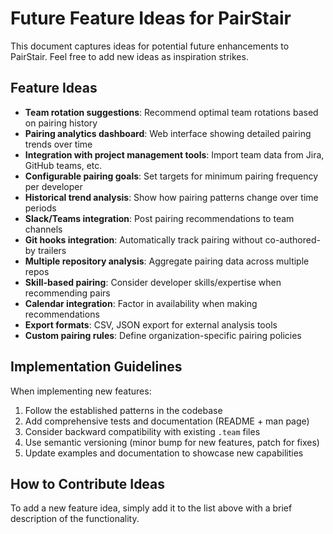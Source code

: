# Future Feature Ideas for PairStair

This document captures ideas for potential future enhancements to PairStair. Feel free to add new ideas as inspiration strikes.

## Feature Ideas

- **Team rotation suggestions**: Recommend optimal team rotations based on pairing history
- **Pairing analytics dashboard**: Web interface showing detailed pairing trends over time
- **Integration with project management tools**: Import team data from Jira, GitHub teams, etc.
- **Configurable pairing goals**: Set targets for minimum pairing frequency per developer
- **Historical trend analysis**: Show how pairing patterns change over time periods
- **Slack/Teams integration**: Post pairing recommendations to team channels
- **Git hooks integration**: Automatically track pairing without co-authored-by trailers
- **Multiple repository analysis**: Aggregate pairing data across multiple repos
- **Skill-based pairing**: Consider developer skills/expertise when recommending pairs
- **Calendar integration**: Factor in availability when making recommendations
- **Export formats**: CSV, JSON export for external analysis tools
- **Custom pairing rules**: Define organization-specific pairing policies

## Implementation Guidelines

When implementing new features:

1. Follow the established patterns in the codebase
2. Add comprehensive tests and documentation (README + man page)
3. Consider backward compatibility with existing `.team` files
4. Use semantic versioning (minor bump for new features, patch for fixes)
5. Update examples and documentation to showcase new capabilities

## How to Contribute Ideas

To add a new feature idea, simply add it to the list above with a brief description of the functionality.
